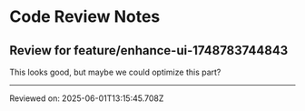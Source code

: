# Code Review Notes

## Review for feature/enhance-ui-1748783744843

This looks good, but maybe we could optimize this part?

---
Reviewed on: 2025-06-01T13:15:45.708Z